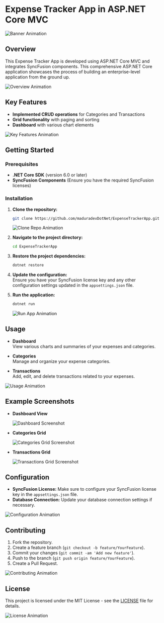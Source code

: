 # Expense Tracker App in ASP.NET Core MVC

![Banner Animation](https://github.com/user-attachments/assets/dbc25eaf-6b0d-4d11-a3df-9e764e828cb9)

## Overview

This Expense Tracker App is developed using ASP.NET Core MVC and integrates SyncFusion components. This comprehensive ASP.NET Core application showcases the process of building an enterprise-level application from the ground up.

![Overview Animation](https://your-animation-url.com/overview.gif)

## Key Features

- **Implemented CRUD operations** for Categories and Transactions
- **Grid functionality** with paging and sorting
- **Dashboard** with various chart elements

![Key Features Animation](https://your-animation-url.com/key-features.gif)

## Getting Started

### Prerequisites

- **.NET Core SDK** (version 6.0 or later)
- **SyncFusion Components** (Ensure you have the required SyncFusion licenses)

### Installation

1. **Clone the repository:**

    ```bash
    git clone https://github.com/maduradevDotNet/ExpenseTrackerApp.git
    ```

    ![Clone Repo Animation](https://your-animation-url.com/clone-repo.gif)

2. **Navigate to the project directory:**

    ```bash
    cd ExpenseTrackerApp
    ```

3. **Restore the project dependencies:**

    ```bash
    dotnet restore
    ```

4. **Update the configuration:**  
   Ensure you have your SyncFusion license key and any other configuration settings updated in the `appsettings.json` file.

5. **Run the application:**

    ```bash
    dotnet run
    ```

    ![Run App Animation](https://your-animation-url.com/run-app.gif)

## Usage

- **Dashboard**  
  View various charts and summaries of your expenses and categories.

- **Categories**  
  Manage and organize your expense categories.

- **Transactions**  
  Add, edit, and delete transactions related to your expenses.

![Usage Animation](https://your-animation-url.com/usage.gif)

## Example Screenshots

- **Dashboard View**

    ![Dashboard Screenshot](https://your-image-url.com/dashboard.png)

- **Categories Grid**

    ![Categories Grid Screenshot](https://your-image-url.com/categories-grid.png)

- **Transactions Grid**

    ![Transactions Grid Screenshot](https://your-image-url.com/transactions-grid.png)

## Configuration

- **SyncFusion License:** Make sure to configure your SyncFusion license key in the `appsettings.json` file.
- **Database Connection:** Update your database connection settings if necessary.

![Configuration Animation](https://your-animation-url.com/configuration.gif)

## Contributing

1. Fork the repository.
2. Create a feature branch (`git checkout -b feature/YourFeature`).
3. Commit your changes (`git commit -am 'Add new feature'`).
4. Push to the branch (`git push origin feature/YourFeature`).
5. Create a Pull Request.

![Contributing Animation](https://github.com/user-attachments/assets/dbc25eaf-6b0d-4d11-a3df-9e764e828cb9)

## License

This project is licensed under the MIT License - see the [LICENSE](LICENSE) file for details.

![License Animation](https://your-animation-url.com/license.gif)
